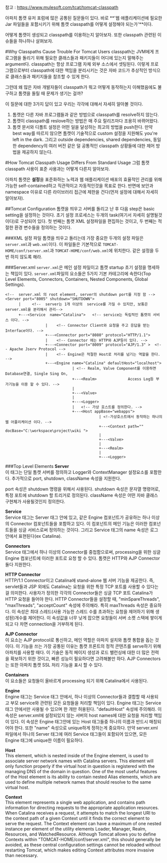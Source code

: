 참고 : https://www.mulesoft.com/tcat/tomcat-classpath

아파치 톰캣 유저 포럼에 많은 공통된 질문들이 있다. 바로 **'웹 애플리케이션에 필요한 Jar 파일들을 포함시키기 위해 톰캣 classpath를 어떻게 설정해야 되는가'**이다. 

어떻게 톰캣이 생성되고 classpath를 이용하는지 알아보자. 또한 classpath 관련된 이슈들을 하나하나 살펴보자. 

#Why Classpaths Cause Trouble For Tomcat Users
classpath는 JVM에게 프로그램을 돌리기 위해 필요한 클래스들과 패키지들이 어디에 있는지 말해주는 argument다. classpath는 항상 프로그램 자체 외부 소스에서 셋팅된다. 이렇게 프로그램으로부터 classpath에 대한 책임을 분리시키는 것은 자바 코드가 추상적인 방식으로 클래스들과 패키지들을 참조할 수 있게 한다. 

그런데 왜 많은 자바 개발자들이 classpath가 뭐고 어떻게 동작하는지 이해했음에도 불구하고 톰캣을 돌릴 때 문제가 생기는 걸까? 

이 질문에 대한 3가지 답이 있고 우리는 각각에 대해서 자세히 알아볼 것이다.

1. 톰캣은 다른 자바 프로그램들과 같은 방법으로 classpath를 resolve하지 않는다. 
2. 톰캣이 classpath를 reslove하는 방법은 매 주요 릴리즈마다 조용히 바뀌어왔다. 
3. 톰캣 문서와 디폴트 설정은 어떤 일을 달성하는 최고의 방법을 push한다. 만약 best way를 따르지 않으면 톰캣이 기술적으로 custom 설정을 지원해도 you're left in the dark. 그리고 outside dependencies, shared dependencies, 동일한 dependency의 여러 버전 같은 덜 공통적인 classpath 상황들에 대한 제어 방법을 제공하지 않는다.

#How Tomcat Classpath Usage Differs From Standard Usage
그럼 톰캣 classpath 사용이 표준 사용과는 어떻게 다른지 알아보자. 

아파치 톰캣은 **설정**을 표준화하는 노력과 웹 애플리케이션 배포의 효율적인 관리를 위해 가능한 self-contained하고 직관적이고 자동적인것을 목표로 한다. 반면에 보안과 namespace 이유로 다른 라이브러리 접근에 제한을 건다(먼저 설정에 대해서 자세히 알아보자).

##Tomcat Configuration
톰캣을 띄우고 서버를 돌리고 난 후 다음 step은 basic setting을 설정하는 것이다. 초기 설정 프로세스는 두개의 task(여기서 자세히 설명될것이다)로 구성되어 있다. 첫 번째는 톰캣 XML 설정파일을 편집하는 것이고, 두 번째는 적절한 환경 변수들을 정의하는 것이다. 

###XML 설정 파일
톰캣을 띄우고 돌리는데 가장 중요한 두개의 설정 파일은 `server.xml`과 `web.xml`이다. 이 파일들은 기본적으로 `TOMCAT-HOME/conf/server.xml`과 `TOMCAT-HOME/conf/web.xml`에 위치한다.
같은 설정을 두번 하지 않도록 해라. 

###Server.xml
`server.xml`은 메인 설정 파일이고 톰캣 startup 초기 설정을 명세하는 책임이 있다. `server.xml`파일의 요소들은 5가지 기본 카테고리에 속한다(Top Level Elements, Connectors, Containers, Nested Components, Global Settings). 
```
<!--  server.xml 의 root element, server의 shutdown port를 지정 함 -->
<Server port="8005" shutdown="SHUTDOWN">  
      |     <!--  server는 1개 이상의  service를 가질 수 있지만, 보통은 server.xml을 분리해서 관리-->
      +---<Service  name="Catalina">   <!-- service는 독립적인 톰캣의 서비스 이다. -->
                  |    <!-- Connector Client와 요청을 주고 응답을 받는 Interface이다. -->
                  +---<Connector port="8080" protocol="HTTP/1.1">
                  |    <!-- Connector 에는 HTTP와 AJP등이 있다. -->
                  +---<Connector port="8009" protocol="AJP/1.3" >  <!-- Apache Jserv Protocol -->
                  |    <!-- Engine은 적절한 Host로 처리를 넘기는 역할을 한다. -->
                  +---<Engine name="Catalina" defaultHost="localhost">
                              | <!-- Realm, Valve Component를 이용하면 Database연결, Single Sing On,
                              +---<Realm>              Access Log등 부가기능을 이용 할 수 있다. -->
                              |
                              +---<Valve>
                              | 
                              +---<Logger>
                              |   <!-- 가상 호스트를 정의한다. -->
                              +---<Host appBase="webapps">
                                          | <!-가상호스트에서 동작하는 하나의 웹 어플리케이션 이다. -->
                                          +---<Context path="" docBase="C:\workspace\project\wiki ">
                                          |
                                          +---<Valve>
                                          |
                                          +---<Realm>
                                          |
                                          +---<Logger>
```
###Top Level Elements
**Server**<br>
이 태그는 단일 톰캣 서버를 정의하고 Logger와 ContextManager 설정요소를 포함한다. 추가적으로 port, shutdown, className 속성을 지원한다. 

port 속성은 shutdown 명령을 위해서 사용된다. shutdown 속성은 문자열 명령어로, 특정 포트에 shutdown 할 트리거로 정의된다. className 속성은 어떤 자바 클래스 구현체가 사용될것인지 정의한다. 

**Service**<br>
Service 태그는 Server 태그 안에 있고, 같은 Engine 컴포넌트가 공유하는 하나 이상의 Connector 컴포넌트들을 포함하고 있다. 이 컴포넌트의 메인 기능은 이러한 컴포넌트들을 싱글 서비스로써 정의하는 것이다. 그리고 Service 태그의 name 속성은 로그 안에서 표현된다(ex Catalina). 

**Connectors**<br>
Service 태그에서 하나 이상의 Connector를 중첩함으로써, processing을 위한 싱글 Engine 컴포넌트에 이러한 포트로 요청 할 수 있다. 톰캣은 HTTP와 AJP Connector 둘다 지원한다. 

**HTTP Connector**<br>
HTTP/1.1 Connector이고 Catalina에 stand-alone 웹 서버 기능을 제공한다. 즉, servlet들과 JSP 외에도 Catalina는 요청을 위한 특정 TCP 포트를 사용할 수 있다는 걸 의미한다. 사용자가 정의한 각각의 Connector들은 싱글 TCP 포트 Catalina가 HTTP 요청을 들어야 한다. HTTP Connector들을 설정할 때, "minSpareThreads", "maxThreads", "acceptCount" 속성에 주의해라. 특히 maxThreads 속성은 중요하다. 이 속성은 최대 스레드(사용 가능한 스레드 수를 초과하는 요청을 제어하기 위해 생성된)개수를 제어한다. 이 속성값을 너무 낮게 잡으면 요청들이 서버 소켓 스택에 쌓이게 되고 다 차면 connection을 거부하게 된다. 

**AJP Connector**<br>
이 요소는 AJP protocol로 통신하고, 메인 역할은 아파치 설치와 톰캣 통합을 돕는 것이다. 이 기능을 쓰는 가장 공통된 이유는 톰캣 프론트의 정적 콘텐츠를 serve하기 위해 아파치를 사용할 때다. 이 기술은 동적 페이지 생성과 로드 밸런싱에 대한 더 많은 전력을 확보하기 위한 것이고, 빠른 성능이 필요하다면 고려해볼만 하다. AJP Connectors는 또한 아파치 톰캣 SSL 처리 기능을 표시 할 수 있다.

**Containers**<br>
이 요소들은 요청들이 올바르게 processing 되기 위해 Catalina에서 사용된다.

**Engine**<br>
Engine 태그는 Service 태그 안에서, 하나 이상의 Connector들과 결합할 때 사용되고 부모 service와 관련된 모든 요청들을 처리할 책임이 있다. Engine 태그는 Service 태그 안에서만 사용될 수 있으며 한 개만 허용된다.
"defaultHost" 속성에 주의해라. 이 속성은 server.xml에 설정되있지 않는 서버의 host names에 대한 요청을 처리할 책임이 있다. 이 속성은 Engine 태그안에 있는 Host 태그들중 하나의 이름과 반드시 매칭되어야 한다.
또한 "name" 속성으로 unique하게 정하는게 중요하다. 만약 server.xml 파일에서 하나의 Server 태그에 여러 Service 태그들이 포함되어 있으면, 모든 Engine 태그에 unique한 이름이 필요하다.  

**Host**<br>
This element, which is nested inside of the Engine element, is used to associate server network names with Catalina servers. This element will only function properly if the virtual host in question is registered with the managing DNS of the domain in question.
One of the most useful features of the Host element is its ability to contain nested Alias elements, which are used to define multiple network names that should resolve to the same virtual host.

**Context**<br>
This element represents a single web application, and contains path information for directing requests to the appropriate application resources. When Catalina receives a request, it attempts to match the longest URI to the context path of a given Context until it finds the correct element to serve the request. The Context element can have a maximum of one nested instance per element of the utility elements Loader, Manager, Realm, Resources, and WatchedResource. Although Tomcat allows you to define Contexts within "TOMCAT-HOME/conf/server.xml", this should generally be avoided, as these central configuration settings cannot be reloaded without restarting Tomcat, which makes editing Context attributes more invasive than necessary.